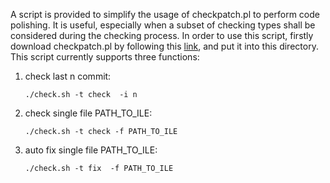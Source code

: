 A script is provided to simplify the usage of checkpatch.pl to perform code polishing. It is useful, especially when a subset of checking types shall be considered during the checking process. In order to use this script, firstly download checkpatch.pl by following this [link](https://github.com/torvalds/linux/blob/master/scripts/checkpatch.pl), and put it into this directory. This script currently supports three functions:

1) check last n commit:

	`./check.sh -t check  -i n`

2) check single file PATH_TO_ILE:
 	
	`./check.sh -t check -f PATH_TO_ILE`

3) auto fix single file PATH_TO_ILE:
	
	`./check.sh -t fix  -f PATH_TO_ILE`

